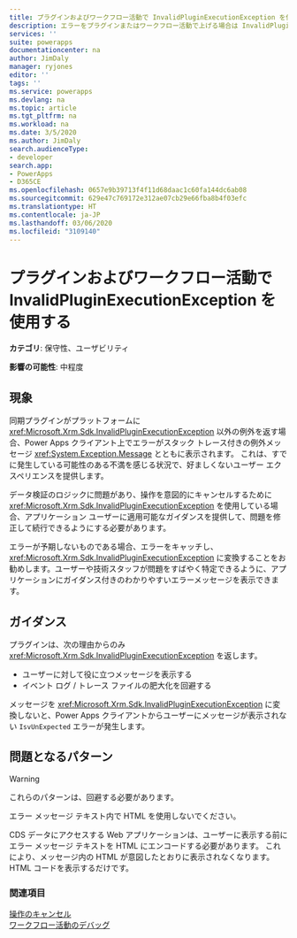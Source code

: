 ```yaml
---
title: プラグインおよびワークフロー活動で InvalidPluginExecutionException を使用する | MicrosoftDocs
description: エラーをプラグインまたはワークフロー活動で上げる場合は InvalidPluginExecutionException を使用します。
services: ''
suite: powerapps
documentationcenter: na
author: JimDaly
manager: ryjones
editor: ''
tags: ''
ms.service: powerapps
ms.devlang: na
ms.topic: article
ms.tgt_pltfrm: na
ms.workload: na
ms.date: 3/5/2020
ms.author: JimDaly
search.audienceType:
- developer
search.app:
- PowerApps
- D365CE
ms.openlocfilehash: 0657e9b39713f4f11d68daac1c60fa144dc6ab08
ms.sourcegitcommit: 629e47c769172e312ae07cb29e66fba8b4f03efc
ms.translationtype: HT
ms.contentlocale: ja-JP
ms.lasthandoff: 03/06/2020
ms.locfileid: "3109140"
---
```

# <a name="use-invalidpluginexecutionexception-in-plug-ins-and-workflow-activities"></a>プラグインおよびワークフロー活動で InvalidPluginExecutionException を使用する

**カテゴリ**: 保守性、ユーザビリティ

**影響の可能性**: 中程度

<a name='symptoms'></a>

## <a name="symptoms"></a>現象

同期プラグインがプラットフォームに <xref:Microsoft.Xrm.Sdk.InvalidPluginExecutionException> 以外の例外を返す場合、Power Apps クライアント上でエラーがスタック トレース付きの例外メッセージ <xref:System.Exception.Message>  とともに表示されます。 これは、すでに発生している可能性のある不満を感じる状況で、好ましくないユーザー エクスペリエンスを提供します。

データ検証のロジックに問題があり、操作を意図的にキャンセルするために <xref:Microsoft.Xrm.Sdk.InvalidPluginExecutionException> を使用している場合、アプリケーション ユーザーに適用可能なガイダンスを提供して、問題を修正して続行できるようにする必要があります。

エラーが予期しないものである場合、エラーをキャッチし、<xref:Microsoft.Xrm.Sdk.InvalidPluginExecutionException> に変換することをお勧めします。ユーザーや技術スタッフが問題をすばやく特定できるように、アプリケーションにガイダンス付きのわかりやすいエラーメッセージを表示できます。

<a name='guidance'></a>

## <a name="guidance"></a>ガイダンス

プラグインは、次の理由からのみ <xref:Microsoft.Xrm.Sdk.InvalidPluginExecutionException> を返します。

- ユーザーに対して役に立つメッセージを表示する
- イベント ログ / トレース ファイルの肥大化を回避する

メッセージを <xref:Microsoft.Xrm.Sdk.InvalidPluginExecutionException> に変換しないと、Power Apps クライアントからユーザーにメッセージが表示されない `IsvUnExpected` エラーが発生します。

<a name='problem'></a>

## <a name="problematic-patterns"></a>問題となるパターン

> [!WARNING]
> これらのパターンは、回避する必要があります。

エラー メッセージ テキスト内で HTML を使用しないでください。 

CDS データにアクセスする Web アプリケーションは、ユーザーに表示する前にエラー メッセージ テキストを HTML にエンコードする必要があります。 これにより、メッセージ内の HTML が意図したとおりに表示されなくなります。 HTML コードを表示するだけです。


<a name='seealso'></a>

### <a name="see-also"></a>関連項目

[操作のキャンセル](../../handle-exceptions.md#cancelling-an-operation)<br/>
[ワークフロー活動のデバッグ](../../workflow/workflow-extensions.md#debug-workflow-activities)<br/>
